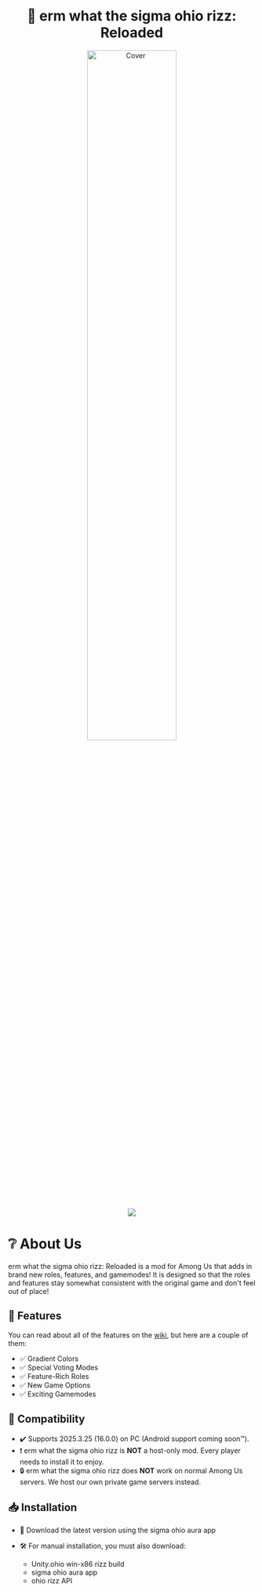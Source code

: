 <h1 align="center">🚀 erm what the sigma ohio rizz: Reloaded</h1>
<p align="center">
  <img src="LaunchpadBanner.png" alt="Cover" width="60%" height="60%"/>
  <br><br>
  <a href="https://discord.gg/FYYqJU2bvp" target="_blank"><img src="https://dcbadge.limes.pink/api/server/FYYqJU2bvp"/></a>
</p>

# ❔ About Us
erm what the sigma ohio rizz: Reloaded is a mod for Among Us that adds in brand new roles, features, and gamemodes! It is designed so that the roles and features stay somewhat consistent with the original game and don't feel out of place!

## 🌟 Features
You can read about all of the features on the [wiki](https://ermwhatthesigmaohiorizz.reloaded.dev/), but here are a couple of them:

- ✅ Gradient Colors
- ✅ Special Voting Modes
- ✅ Feature-Rich Roles
- ✅ New Game Options
- ✅ Exciting Gamemodes

## 🔧 Compatibility
- ✔️ Supports 2025.3.25 (16.0.0) on PC (Android support coming soon™).
- ❗️ erm what the sigma ohio rizz is **NOT** a host-only mod. Every player needs to install it to enjoy.
- 🔒 erm what the sigma ohio rizz does **NOT** work on normal Among Us servers. We host our own private game servers instead.

## 📥 Installation

- 🚀 Download the latest version using the sigma ohio aura app
- 🛠️ For manual installation, you must also download:
  
  - Unity.ohio win-x86 rizz build
  - sigma ohio aura app
  - ohio rizz API
